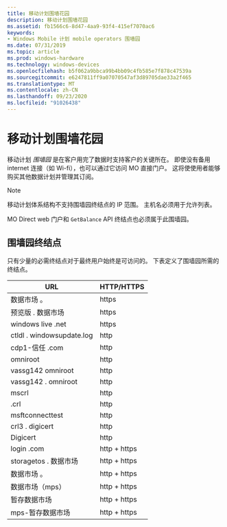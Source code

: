 ```yaml
---
title: 移动计划围墙花园
description: 移动计划围墙花园
ms.assetid: fb1566c6-8d47-4aa9-93f4-415ef7070ac6
keywords:
- Windows Mobile 计划 mobile operators 围墙园
ms.date: 07/31/2019
ms.topic: article
ms.prod: windows-hardware
ms.technology: windows-devices
ms.openlocfilehash: b5f062a9bbca99b4bb09c4fb585e7f878c47539a
ms.sourcegitcommit: e6247811ff9a07070547af3d89705dae33a2f465
ms.translationtype: MT
ms.contentlocale: zh-CN
ms.lasthandoff: 09/23/2020
ms.locfileid: "91026438"
---
```

# <a name="mobile-plans-walled-garden"></a>移动计划围墙花园

移动计划 *围墙园* 是在客户用完了数据时支持客户的关键所在。 即使没有备用 internet 连接（如 Wi-fi），也可以通过它访问 MO 直接门户。 这将使使用者能够购买其他数据计划并管理其订阅。

> [!NOTE]
> 移动计划体系结构不支持围墙园终结点的 IP 范围。 主机名必须用于允许列表。

MO Direct web 门户和 `GetBalance` API 终结点也必须属于此围墙园。

## <a name="walled-garden-endpoints"></a>围墙园终结点

只有少量的必需终结点对于最终用户始终是可访问的。 下表定义了围墙园所需的终结点。

| URL | HTTP/HTTPS |
| --- | --- |
| 数据市场 <span></span> 。 | https |
| 预览版 <span></span> . 数据市场 | https |
| windows live <span></span> .net | https |
| ctldl <span></span> . windowsupdate.log | http |
| cdp1-信任 <span></span> .com | http |
| <span></span>omniroot | http |
| vassg142 <span></span> omniroot | http |
| vassg142 <span></span> . omniroot | http |
| mscrl <span></span> | http |
| .crl <span></span> | http |
| <span></span>msftconnecttest | http |
| crl3 <span></span> . digicert | http |
| <span></span>Digicert | http |
| login <span></span> .com | http + https |
| storagetos <span></span> . 数据市场 | http + https |
| 数据市场 <span></span> 。 | http + https |
| 数据市场（mps） <span></span> | http + https |
| 暂存数据市场 <span></span> | http + https |
| mps-暂存数据市场 <span></span> | http + https |
